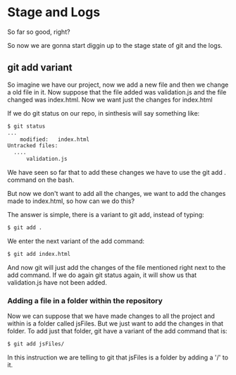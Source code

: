 # Stage and Logs
So far so good, right?

So now we are gonna start diggin up to the stage state of git and the logs.
## git add variant
So imagine we have our project, now we add a new file and then we change a old file in it. Now suppose that the file added was validation.js and the file changed was index.html. Now we want just the changes for index.html

If we do git status on our repo, in sinthesis will say something like:
```bash
$ git status
...
    modified:   index.html
Untracked files:
  ....
      validation.js
```

We have seen so far that to add these changes we have to use the git add . command on the bash.

But now we don't want to add all the changes, we want to add the changes made to index.html, so how can we do this?

The answer is simple, there is a variant to git add, instead of typing:
```bash
$ git add .
```
We enter the next variant of the add command:
```bash
$ git add index.html
```
And now git will just add the changes of the file mentioned right next to the add command.
If we do again git status again, it will show us that validation.js have not been added.
### Adding a file in a folder within the repository
Now we can suppose that we have made changes to all the project and within is a folder called jsFiles. But we just want to add the changes in that folder.
To add just that folder, git have a variant of the add command that is:
```bash
$ git add jsFiles/
```
In this instruction we are telling to git that jsFiles is a folder by adding a '/' to it.

##
